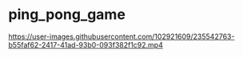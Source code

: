 # ping_pong_game

https://user-images.githubusercontent.com/102921609/235542763-b55faf62-2417-41ad-93b0-093f382f1c92.mp4

